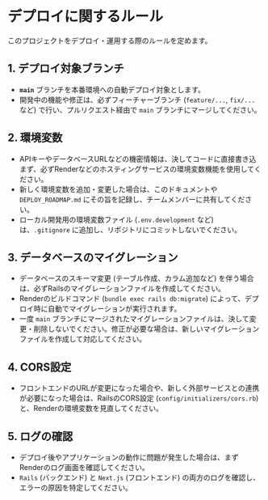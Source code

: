 # デプロイに関するルール

このプロジェクトをデプロイ・運用する際のルールを定めます。

## 1. デプロイ対象ブランチ

- **`main`** ブランチを本番環境への自動デプロイ対象とします。
- 開発中の機能や修正は、必ずフィーチャーブランチ (`feature/...`, `fix/...` など) で行い、プルリクエスト経由で `main` ブランチにマージしてください。

## 2. 環境変数

- APIキーやデータベースURLなどの機密情報は、決してコードに直接書き込まず、必ずRenderなどのホスティングサービスの環境変数機能を使用してください。
- 新しく環境変数を追加・変更した場合は、このドキュメントや `DEPLOY_ROADMAP.md` にその旨を記録し、チームメンバーに共有してください。
- ローカル開発用の環境変数ファイル (`.env.development` など) は、`.gitignore` に追加し、リポジトリにコミットしないでください。

## 3. データベースのマイグレーション

- データベースのスキーマ変更 (テーブル作成、カラム追加など) を伴う場合は、必ずRailsのマイグレーションファイルを作成してください。
- Renderのビルドコマンド (`bundle exec rails db:migrate`) によって、デプロイ時に自動でマイグレーションが実行されます。
- 一度 `main` ブランチにマージされたマイグレーションファイルは、決して変更・削除しないでください。修正が必要な場合は、新しいマイグレーションファイルを作成して対応してください。

## 4. CORS設定

- フロントエンドのURLが変更になった場合や、新しく外部サービスとの連携が必要になった場合は、RailsのCORS設定 (`config/initializers/cors.rb`) と、Renderの環境変数を見直してください。

## 5. ログの確認

- デプロイ後やアプリケーションの動作に問題が発生した場合は、まずRenderのログ画面を確認してください。
- `Rails` (バックエンド) と `Next.js` (フロントエンド) の両方のログを確認し、エラーの原因を特定してください。
